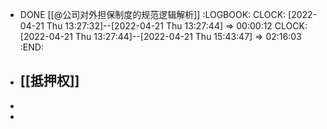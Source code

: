 - DONE [[@公司对外担保制度的规范逻辑解析]]
  :LOGBOOK:
  CLOCK: [2022-04-21 Thu 13:27:32]--[2022-04-21 Thu 13:27:44] =>  00:00:12
  CLOCK: [2022-04-21 Thu 13:27:44]--[2022-04-21 Thu 15:43:47] =>  02:16:03
  :END:
- [[抵押权]]
	-
-
-